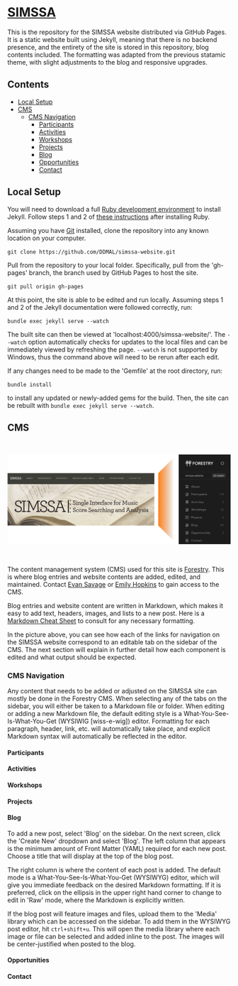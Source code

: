 # [SIMSSA](https://ddmal.github.io/simssa-website/)

This is the repository for the SIMSSA website distributed via GitHub Pages. It is a static website built using Jekyll, meaning that there is no backend presence, and the entirety of the site is stored in this repository, blog contents included. The formatting was adapted from the previous statamic theme, with slight adjustments to the blog and responsive upgrades.


## Contents

- [Local Setup](#local-setup)
- [CMS](#cms)
  - [CMS Navigation](#cms-navigation)
    - [Participants](#participants)
    - [Activities](#activities)
    - [Workshops](#workshops)
    - [Projects](#projects)
    - [Blog](#blog)
    - [Opportunities](#opportunities)
    - [Contact](#contact)

## Local Setup

You will need to download a full [Ruby development environment](https://jekyllrb.com/docs/installation/) to install Jekyll. Follow steps 1 and 2 of [these instructions](https://jekyllrb.com/docs/) after installing Ruby. 

Assuming you have [Git](https://www.atlassian.com/git/tutorials/install-git) installed, clone the repository into any known location on your computer. 

```
git clone https://github.com/DDMAL/simssa-website.git
```

Pull from the repository to your local folder. Specifically, pull from the 'gh-pages' branch, the branch used by GitHub Pages to host the site. 

```
git pull origin gh-pages
```

At this point, the site is able to be edited and run locally. Assuming steps 1 and 2 of the Jekyll documentation were followed correctly, run:

```
bundle exec jekyll serve --watch
```

The built site can then be viewed at 'localhost:4000/simssa-website/'. The `--watch` option automatically checks for updates to the local files and can be immediately viewed by refreshing the page. `--watch` is not supported by Windows, thus the command above will need to be rerun after each edit. 

If any changes need to be made to the 'Gemfile' at the root directory, run: 

```
bundle install
```

to install any updated or newly-added gems for the build. Then, the site can be rebuilt with `bundle exec jekyll serve --watch`. 

## CMS

<br> 

![](readme_img/SIMSSA-to-Forestry.png)

<br>  

The content management system (CMS) used for this site is [Forestry](https://forestry.io/). This is where blog entries and website contents are added, edited, and maintained. Contact [Evan Savage](mailto:evan.savage@mail.mcgill.ca) or [Emily Hopkins](mailto:emily.hopkins@mcgill.ca) to gain access to the CMS.

Blog entries and website content are written in Markdown, which makes it easy to add text, headers, images, and lists to a new post. Here is a [Markdown Cheat Sheet](https://github.com/adam-p/markdown-here/wiki/Markdown-Cheatsheet) to consult for any necessary formatting. 

In the picture above, you can see how each of the links for navigation on the SIMSSA website correspond to an editable tab on the sidebar of the CMS. The next section will explain in further detail how each component is edited and what output should be expected. 

### CMS Navigation 

Any content that needs to be added or adjusted on the SIMSSA site can mostly be done in the Forestry CMS. When selecting any of the tabs on the sidebar, you will either be taken to a Markdown file or folder. When editing or adding a new Markdown file, the default editing style is a What-You-See-Is-What-You-Get (WYSIWIG [wiss-e-wig]) editor. Formatting for each paragraph, header, link, etc. will automatically take place, and explicit Markdown syntax will automatically be reflected in the editor. 



#### Participants



#### Activities



#### Workshops



#### Projects



#### Blog

To add a new post, select 'Blog' on the sidebar. On the next screen, click the 'Create New' dropdown and select 'Blog'. The left column that appears is the minimum amount of Front Matter (YAML) required for each new post. Choose a title that will display at the top of the blog post. 

The right column is where the content of each post is added. The default mode is a What-You-See-Is-What-You-Get (WYSIWYG) 
editor, which will give you immediate feedback on the desired Markdown formatting. If it is preferred, click on the ellipsis in the upper right hand corner to change to edit in 'Raw' mode, where the Markdown is explicitly written. 

If the blog post will feature images and files, upload them to the 'Media' library which can be accessed on the sidebar. To add them in the WYSIWYG post editor, hit `ctrl+shift+u`. This will open the media library where each image or file can be selected and added inline to the post. The images will be center-justified when posted to the blog. 

#### Opportunities



#### Contact
